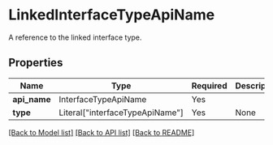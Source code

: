 # LinkedInterfaceTypeApiName

A reference to the linked interface type.

## Properties
| Name | Type | Required | Description |
| ------------ | ------------- | ------------- | ------------- |
**api_name** | InterfaceTypeApiName | Yes |  |
**type** | Literal["interfaceTypeApiName"] | Yes | None |


[[Back to Model list]](../../../README.md#models-v1-link) [[Back to API list]](../../../README.md#apis-v1-link) [[Back to README]](../../../README.md)
